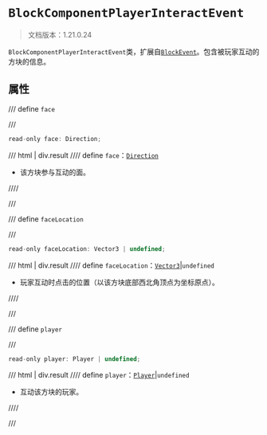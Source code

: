 # `BlockComponentPlayerInteractEvent`

> 文档版本：1.21.0.24

`BlockComponentPlayerInteractEvent`类，扩展自[`BlockEvent`](./blockevent.md)。包含被玩家互动的方块的信息。

## 属性

/// define
`face`


///

```js
read-only face: Direction;
```

/// html | div.result
//// define
`face`：[`Direction`](./direction.md)

- 该方块参与互动的面。


////

///


/// define
`faceLocation`


///

```js
read-only faceLocation: Vector3 | undefined;
```

/// html | div.result
//// define
`faceLocation`：[`Vector3`](./vector3.md)|`undefined`

- 玩家互动时点击的位置（以该方块底部西北角顶点为坐标原点）。


////

///


/// define
`player`


///

```js
read-only player: Player | undefined;
```

/// html | div.result
//// define
`player`：[`Player`](./player.md)|`undefined`

- 互动该方块的玩家。


////

///

